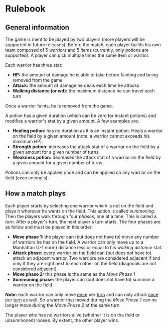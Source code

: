 # Rulebook

## General information

The game is ment to be played by two players (more players will be supported in future releases). Before the match, each player builds his own team composed of 5 *warriors* and 5 *items* (currently, only potions are supported). A player can pick multiple times the same item or warrior.

Each warrior has three stat:

* **HP:** the amount of damage he is able to take before fainting and being removed from the game
* **Attack:** the amount of damage he deals each time he attacks
* **Walking distance (or wd):** the maximum distance he can travel each turn

Once a warrior faints, he is removed from the game.

A potion has a given duration (which can be zero for instant potions) and modifies a warrior's stat by a given amount. A few examples are:

* **Healing potion:** has no duration as it is an instant potion. Heals a warrior on the field by a given amount (note: a warrior cannot exceeds his maximum HP).
* **Strength potion:** increases the attack stat of a warrior on the field by a given amount for a given number of turns
* **Weakness potion:** decreases the attack stat of a warrior on the field by a given amount for a given number of turns

Potions can only be applied once and can be applied on any warrior on the field (even enemy's).

## How a match plays

Each player starts by selecting one warrior which is not on the field and plays it wherever he wants on the field. This action is called *summoning*. Then the players walk through four *phases*, one at a time. This is called a *turn*. After a player's turn, the next player's turn starts. The four phases are as follow and must be played in this order:

* **Move phase 1:** the player can (but does not have to) move any number of warriors he has on the field. A warrior can only move up to a Manhattan (L-1 norm) distance less or equal to his *walking distance* stat.
* **Attack phase:** every warrior on the field can (but does not have to) attack an adjacent warrior. Two warriors are considered adjacent if and only if they are right next to each other on the field (diagonals are not considered adjacent).
* **Move phase 2:** this phase is the same as the *Move Phase 1*
* **Summoning phase:** the player can (but does not have to) summon a warrior on the field.

**Note:** each warrior can only move <u>once</u> per <u>turn</u> and can only attack <u>once</u> per <u>turn</u> as well. So a warrior that moved during the *Move Phase 1* can no longer move during the *Move Phase 2* of the same turn.

The player who has no warriors alive (whether it is on the field or unsummoned) looses. By extent, the other player wins.


